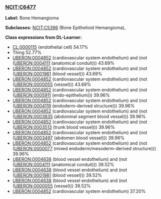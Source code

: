 
### [NCIT:C6477](http://purl.obolibrary.org/obo/NCIT_C6477)
**Label:** Bone Hemangioma

**Subclasses:** [NCIT:C5396](http://purl.obolibrary.org/obo/NCIT_C5396) (Bone Epithelioid Hemangioma), 

**Class expressions from DL-Learner:**

- [CL:0000115](http://purl.obolibrary.org/obo/CL_0000115) (endothelial cell) 54.17%
- Thing 52.77%
- [UBERON:0004852](http://purl.obolibrary.org/obo/UBERON_0004852) (cardiovascular system endothelium) and (not ([UBERON:0004111](http://purl.obolibrary.org/obo/UBERON_0004111) (anatomical conduit))) 43.69%
- [UBERON:0004852](http://purl.obolibrary.org/obo/UBERON_0004852) (cardiovascular system endothelium) and (not ([UBERON:0001981](http://purl.obolibrary.org/obo/UBERON_0001981) (blood vessel))) 43.69%
- [UBERON:0004852](http://purl.obolibrary.org/obo/UBERON_0004852) (cardiovascular system endothelium) and (not ([UBERON:0000055](http://purl.obolibrary.org/obo/UBERON_0000055) (vessel))) 43.69%
- [UBERON:0004852](http://purl.obolibrary.org/obo/UBERON_0004852) (cardiovascular system endothelium) and (not ([UBERON:0005911](http://purl.obolibrary.org/obo/UBERON_0005911) (endo-epithelium))) 39.96%
- [UBERON:0004852](http://purl.obolibrary.org/obo/UBERON_0004852) (cardiovascular system endothelium) and (not ([UBERON:0004119](http://purl.obolibrary.org/obo/UBERON_0004119) (endoderm-derived structure))) 39.96%
- [UBERON:0004852](http://purl.obolibrary.org/obo/UBERON_0004852) (cardiovascular system endothelium) and (not ([UBERON:0003835](http://purl.obolibrary.org/obo/UBERON_0003835) (abdominal segment blood vessel))) 39.96%
- [UBERON:0004852](http://purl.obolibrary.org/obo/UBERON_0004852) (cardiovascular system endothelium) and (not ([UBERON:0003513](http://purl.obolibrary.org/obo/UBERON_0003513) (trunk blood vessel))) 39.96%
- [UBERON:0004852](http://purl.obolibrary.org/obo/UBERON_0004852) (cardiovascular system endothelium) and (not ([UBERON:0003497](http://purl.obolibrary.org/obo/UBERON_0003497) (abdomen blood vessel))) 39.96%
- [UBERON:0004852](http://purl.obolibrary.org/obo/UBERON_0004852) (cardiovascular system endothelium) and (not ([UBERON:0000077](http://purl.obolibrary.org/obo/UBERON_0000077) (mixed endoderm/mesoderm-derived structure))) 39.96%
- [UBERON:0004638](http://purl.obolibrary.org/obo/UBERON_0004638) (blood vessel endothelium) and (not ([UBERON:0004111](http://purl.obolibrary.org/obo/UBERON_0004111) (anatomical conduit))) 39.52%
- [UBERON:0004638](http://purl.obolibrary.org/obo/UBERON_0004638) (blood vessel endothelium) and (not ([UBERON:0001981](http://purl.obolibrary.org/obo/UBERON_0001981) (blood vessel))) 39.52%
- [UBERON:0004638](http://purl.obolibrary.org/obo/UBERON_0004638) (blood vessel endothelium) and (not ([UBERON:0000055](http://purl.obolibrary.org/obo/UBERON_0000055) (vessel))) 39.52%
- [UBERON:0004852](http://purl.obolibrary.org/obo/UBERON_0004852) (cardiovascular system endothelium) 37.20%


